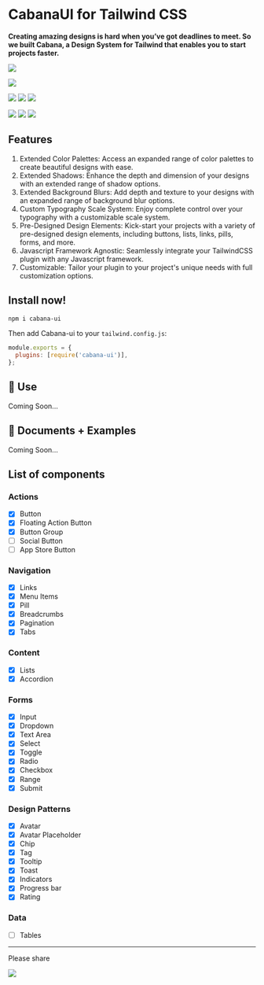 # CabanaUI for Tailwind CSS

**Creating amazing designs is hard when you’ve got deadlines to meet. So we built Cabana, a Design System for Tailwind that enables you to start projects faster.**

[![][banner-url]][docs-url]

[![][install-size]][install-size-url]

[![][npm]][npm-url] [![][number-of-components]][docs-url] [![][license]][license-url]

[![][dl]][npm-url] [![][stars]][gh-url] [![][commit]][gh-url]

## Features

1.  Extended Color Palettes: Access an expanded range of color palettes to create beautiful designs with ease.
2.  Extended Shadows: Enhance the depth and dimension of your designs with an extended range of shadow options.
3.  Extended Background Blurs: Add depth and texture to your designs with an expanded range of background blur options.
4.  Custom Typography Scale System: Enjoy complete control over your typography with a customizable scale system.
5.  Pre-Designed Design Elements: Kick-start your projects with a variety of pre-designed design elements, including buttons, lists, links, pills, forms, and more.
6.  Javascript Framework Agnostic: Seamlessly integrate your TailwindCSS plugin with any Javascript framework.
7.  Customizable: Tailor your plugin to your project's unique needs with full customization options.

## Install now!

```bash
npm i cabana-ui
```

Then add Cabana-ui to your `tailwind.config.js`:

```js
module.exports = {
  plugins: [require('cabana-ui')],
};
```

## 🚀 Use

Coming Soon...

## 📘 Documents + Examples

Coming Soon...

## List of components

### Actions

- [x] Button
- [x] Floating Action Button
- [x] Button Group
- [ ] Social Button
- [ ] App Store Button

### Navigation

- [x] Links
- [x] Menu Items
- [x] Pill
- [x] Breadcrumbs
- [x] Pagination
- [x] Tabs

### Content

- [x] Lists
- [x] Accordion

### Forms

- [x] Input
- [x] Dropdown
- [x] Text Area
- [x] Select
- [x] Toggle
- [x] Radio
- [x] Checkbox
- [x] Range
- [x] Submit

### Design Patterns

- [x] Avatar
- [x] Avatar Placeholder
- [x] Chip
- [x] Tag
- [x] Tooltip
- [x] Toast
- [x] Indicators
- [x] Progress bar
- [x] Rating

### Data

- [ ] Tables

---

Please share

[![][tweet]][tweet-url]

[install-size]: https://badgen.net/bundlephobia/minzip/cabana-ui?label=bundle%20size&color=green
[build]: https://badgen.net/github/checks/britzdylan/cabana-ui?label=build
[npm]: https://badgen.net/github/tag/britzdylan/cabana-ui?label=version&color=green
[dl]: https://badgen.net/npm/dt/cabana-ui?label=installs&icon=npm&color=green
[commit]: https://badgen.net/github/last-commit/britzdylan/cabana-ui?icon=github&color=green
[license]: https://badgen.net/github/license/britzdylan/cabana-ui?color=green
[stars]: https://badgen.net/github/stars/britzdylan/cabana-ui?color=green
[tweet]: https://img.shields.io/twitter/url?style=social&url=https%3A%2F%2Fgithub.com%2Fsaadeghi%2Fdaisyui
[install-size-url]: https://bundlephobia.com/result?p=cabana-ui
[license-url]: https://github.com/britzdylan/cabana-ui/blob/master/LICENSE
[npm-url]: https://www.npmjs.com/package/cabana-ui
[cdnjs-url]: https://cdnjs.com/libraries/cabana-ui
[gh-url]: https://github.com/britzdylan/cabana-ui
[tw-play-url]: https://cabana-ui.com/tailwindplay
[codepen-url]: https://codepen.io/britzdylan/pen/gOwWKvv
[unpkg-url]: https://unpkg.com/browse/cabana-ui/
[jsdeliver-url]: https://www.jsdelivr.com/package/npm/cabana-ui
[build-url]: https://github.com/britzdylan/cabana-ui/actions
[tweet-url]: https://twitter.com/intent/tweet?text=daisyUI%20%0D%0AComponents%20for%20Tailwind%20CSS%20%0D%0Ahttps://github.com/britzdylan/cabana-ui
[number-of-components]: https://badgen.net/badge/total%20components/49/green
[docs-url-install]: https://cabana-ui.com/docs/install
[docs-url]: https://docs.cabana-ui.com/
[logo-url]: https://raw.githubusercontent.com/britzdylan/cabana-ui/main/src/docs/public/logo.svg
[banner-url]: https://raw.githubusercontent.com/britzdylan/cabana-ui/main/src/docs/public/og_image.jpg
